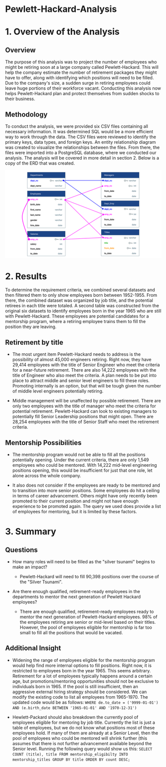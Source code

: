 # Pewlett-Hackard-Analysis

# 1. Overview of the Analysis

## Overview
The purpose of this analysis was to project the number of employees who might be retiring soon at a large company called Pewlett-Hackard. This will help the company estimate the number of retirement packages they might have to offer, along with identifying which positions will need to be filled. Due to the company's size, a sudden surge in retiring employees could leave huge portions of their workforce vacant. Conducting this analysis now helps Pewlett-Hackard plan and protect themselves from sudden shocks to their business. 

## Methodology
To conduct the analysis, we were provided six CSV files containing all necessary information. It was determined SQL would be a more efficient way to work through the data. The CSV files were reviewed to identify the primary keys, data types, and foreign keys. An entity relationship diagram was created to visualize the relationships between the files. From there, the files were imported into a PostgreSQL database, where we conducted our analysis. The analysis will be covered in more detail in section 2. Below is a copy of the ERD that was created. 

![EDF](https://github.com/jbalooshie/Pewlett-Hackard-Analysis/blob/main/EmployeeDB.png)

# 2. Results

To determine the requirement criteria, we combined several datasets and then filtered them to only show employees born between 1952-1955. From there, the combined dataset was organized by job title, and the potential retirees in each title were totaled. A second table was constructed from the original six datasets to identify employees born in the year 1965 who are still with Pewlett-Hackard. These employees are potential candidates for a mentorship program, where a retiring employee trains them to fill the position they are leaving. 

## Retirement by title

- The most urgent item Pewlett-Hackard needs to address is the possibility of almost 45,000 engineers retiring. Right now, they have 29,414 employees with the title of Senior Engineer who meet the criteria for a near-future retirement. There are also 14,222 employees with the title of Engineer who also meet the criteria. A plan needs to be put into place to attract middle and senior level engineers to fill these roles. Promoting internally is an option, but that will be tough given the number of middle level engineers potentially retiring. 

- Middle management will be unaffected by possible retirement. There are only two employees with the title of manager who meet the criteria for potential retirement. Pewlett-Hackard can look to existing managers to potentially fill Senior Leadership positions that might open. There are 28,254 employees with the title of Senior Staff who meet the retirement criteria. 

## Mentorship Possibilities

- The mentorship program would not be able to fill all the positions potentially opening. Under the current criteria, there are only 1,549 employees who could be mentored. With 14,222 mid-level engineering positions opening, this would be insufficient for just that one role, let alone across the whole company.  

- It also does not consider if the employees are ready to be mentored and to transition into more senior positions. Some employees do hit a ceiling in terms of career advancement. Others might have only recently been promoted to their current position and might not have enough experience to be promoted again. The query we used does provide a list of employees for mentoring, but it is limited by these factors. 

# 3. Summary

## Questions
- How many roles will need to be filled as the "silver tsunami" begins to make an impact?
	- Pewlett-Hackard will need to fill 90,398 positions over the course of the "Silver Tsunami". 

- Are there enough qualified, retirement-ready employees in the departments to mentor the next generation of Pewlett Hackard employees?
	- There are enough qualified, retirement-ready employees ready to mentor the next generation of Pewlett-Hackard employees. 98% of the employees retiring are senior or mid-level based on their titles. However, the pool of employees eligible for mentorship is far too small to fill all the positions that would be vacated. 

## Additional Insight
 - Widening the range of employees eligible for the mentorship program would help find more internal options to fill positions. Right now, it is restricted to employees born in the year 1965. This seems arbitrary. Retirement for a lot of employees typically happens around a certain age, but promotions/mentoring opportunities should not be exclusive to individuals born in 1965. If the pool is still insufficient, then an aggressive external hiring strategy should be considered. We can modify the existing code to list all employees from 1965-1970. The updated code would be as follows:
 `WHERE de.to_date = ('9999-01-01') 
	  AND (e.birth_date BETWEEN '1965-01-01' AND '1970-12-31')`
    
- Hewlett-Packard should also breakdown the currently pool of employees eligible for mentoring by job title. Currently the list is just a table of employees, but we do not know what positions most of these employees hold. If many of them are already at a Senior Level, then the pool of employees who could be mentored will shrink further (this assumes that there is not further advancement available beyond the Senior level. Running the following query would show us this:
`SELECT COUNT (title), title
FROM mentorship_eligibilty
INTO mentorship_titles
GROUP BY title
ORDER BY count DESC;`


